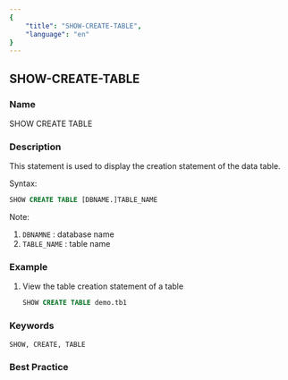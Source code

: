```yaml
---
{
    "title": "SHOW-CREATE-TABLE",
    "language": "en"
}
---
```


<!--
Licensed to the Apache Software Foundation (ASF) under one
or more contributor license agreements.  See the NOTICE file
distributed with this work for additional information
regarding copyright ownership.  The ASF licenses this file
to you under the Apache License, Version 2.0 (the
"License"); you may not use this file except in compliance
with the License.  You may obtain a copy of the License at

  http://www.apache.org/licenses/LICENSE-2.0

Unless required by applicable law or agreed to in writing,
software distributed under the License is distributed on an
"AS IS" BASIS, WITHOUT WARRANTIES OR CONDITIONS OF ANY
KIND, either express or implied.  See the License for the
specific language governing permissions and limitations
under the License.
-->

## SHOW-CREATE-TABLE

### Name

SHOW CREATE TABLE

### Description

This statement is used to display the creation statement of the data table.

Syntax:

```sql
SHOW CREATE TABLE [DBNAME.]TABLE_NAME
````

Note:

1. `DBNAMNE` : database name
2. `TABLE_NAME` : table name

### Example

1. View the table creation statement of a table

    ```sql
    SHOW CREATE TABLE demo.tb1
    ````

### Keywords

    SHOW, CREATE, TABLE

### Best Practice

